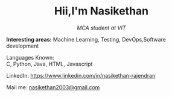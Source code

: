 <h1 align="center">Hii,I'm Nasikethan</h1>
<p align="center"><i>MCA student at VIT</i></p>

<p><b>Interesting areas:</b> Machine Learning, Testing, DevOps,Software development</p>

<p>Languages Known:<br>C, Python, Java, HTML, Javascript</p>

<p>LinkedIn: <a href="https://www.linkedin.com/in/your-linkedin-id/">https://www.linkedin.com/in/nasikethan-rajendran</a></p>

<p>Mail me: <a href="mailto:your-email@example.com">nasikethan2003@gmail.com</a></p>
